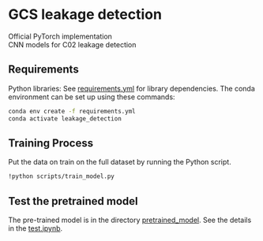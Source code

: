 # GCS  leakage detection

Official PyTorch implementation <br>
CNN models for C02 leakage detection <br>


## Requirements

Python libraries: See [requirements.yml](requirements.yml) for library dependencies. The conda environment can be set up using these commands:

```.bash
conda env create -f requirements.yml
conda activate leakage_detection
```

## Training Process
Put the data on 
train on the full dataset by running the Python script.
```.bash
!python scripts/train_model.py
```

## Test the pretrained model

The pre-trained model is in the directory [pretrained_model](pretrained_model). See the details in the [test.ipynb](test.ipynb).



